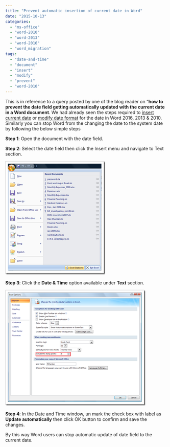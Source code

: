 ```yaml
---
title: "Prevent automatic insertion of current date in Word"
date: "2015-10-13"
categories: 
  - "ms-office"
  - "word-2010"
  - "word-2013"
  - "word-2016"
  - "word_migration"
tags: 
  - "date-and-time"
  - "document"
  - "insert"
  - "modify"
  - "prevent"
  - "word-2010"
---
```


This is in reference to a query posted by one of the blog reader on “**how to prevent the date field getting automatically updated with the current date** **in a Word document**. We had already seen the steps required to [insert current date](http://blogmines.com/blog/2010/08/26/how-to-insert-current-date-and-time-in-word-2010/) or [modify date format](http://blogmines.com/blog/2011/08/01/change-the-insert-date-format-in-word-2010/) for the date in Word 2016, 2013 & 2010. Similarly you can stop Word from the changing the date to the system date by following the below simple steps

**Step 1**: Open the document with the date field.

**Step 2**: Select the date field then click the Insert menu and navigate to Text section.

[![image](images/image_thumb34.png "image")](http://blogmines.com/blog/wp-content/uploads/2012/03/image34.png)

**Step 3**: Click the **Date & Time** option available under **Text** section.

[![image](images/image_thumb35.png "image")](http://blogmines.com/blog/wp-content/uploads/2012/03/image35.png)

**Step 4**: In the Date and Time window, un mark the check box with label as **Update automatically** then click OK button to confirm and save the changes.

By this way Word users can stop automatic update of date field to the current date.
